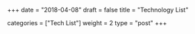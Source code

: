 
+++
date = "2018-04-08"
draft = false
title = "Technology List"

categories = ["Tech List"]
weight = 2
type = "post"
+++
